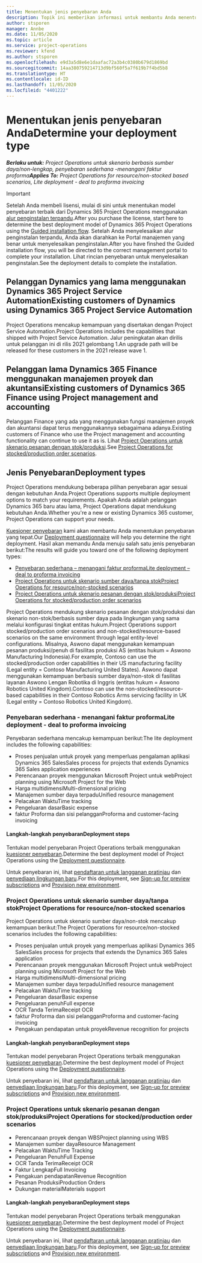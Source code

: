 ```yaml
---
title: Menentukan jenis penyebaran Anda
description: Topik ini memberikan informasi untuk membantu Anda menentukan jenis penyebaran Project operations yang benar untuk perusahaan Anda.
author: stsporen
manager: Annbe
ms.date: 11/05/2020
ms.topic: article
ms.service: project-operations
ms.reviewer: kfend
ms.author: stsporen
ms.openlocfilehash: e9d3a5d8e6e1daafac72a3b4c0380b679d1869bd
ms.sourcegitcommit: 14aa380759214713d9bf560f5a7f619b7f4bd5b8
ms.translationtype: HT
ms.contentlocale: id-ID
ms.lasthandoff: 11/05/2020
ms.locfileid: "4401222"
---
```

# <a name="determine-your-deployment-type"></a><span data-ttu-id="f6732-103">Menentukan jenis penyebaran Anda</span><span class="sxs-lookup"><span data-stu-id="f6732-103">Determine your deployment type</span></span>

<span data-ttu-id="f6732-104">_**Berlaku untuk:** Project Operations untuk skenario berbasis sumber daya/non-lengkap, penyebaran sederhana -menangani faktur proforma_</span><span class="sxs-lookup"><span data-stu-id="f6732-104">_**Applies To:** Project Operations for resource/non-stocked based scenarios, Lite deployment - deal to proforma invoicing_</span></span>

> [!IMPORTANT]
> <span data-ttu-id="f6732-105">Setelah Anda membeli lisensi, mulai di sini untuk menentukan model penyebaran terbaik dari Dynamics 365 Project Operations menggunakan [alur penginstalan terpandu](https://aka.ms/provisionprojectoperations).</span><span class="sxs-lookup"><span data-stu-id="f6732-105">After you purchase the license, start here to determine the best deployment model of Dynamics 365 Project Operations using the [Guided installation flow](https://aka.ms/provisionprojectoperations).</span></span>
> <span data-ttu-id="f6732-106">Setelah Anda menyelesaikan alur penginstalan terpandu, Anda akan diarahkan ke Portal manajemen yang benar untuk menyelesaikan penginstalan.</span><span class="sxs-lookup"><span data-stu-id="f6732-106">After you have finshed the Guided installation flow, you will be directed to the correct management portal to complete your installation.</span></span> <span data-ttu-id="f6732-107">Lihat rincian penyebaran untuk menyelesaikan penginstalan.</span><span class="sxs-lookup"><span data-stu-id="f6732-107">See the deployment details to complete the installation.</span></span>


## <a name="existing-customers-of-dynamics-using-dynamics-365-project-service-automation"></a><span data-ttu-id="f6732-108">Pelanggan Dynamics yang lama menggunakan Dynamics 365 Project Service Automation</span><span class="sxs-lookup"><span data-stu-id="f6732-108">Existing customers of Dynamics using Dynamics 365 Project Service Automation</span></span>
<span data-ttu-id="f6732-109">Project Operations mencakup kemampuan yang disertakan dengan Project Service Automation.</span><span class="sxs-lookup"><span data-stu-id="f6732-109">Project Operations includes the capabilities that shipped with Project Service Automation.</span></span> <span data-ttu-id="f6732-110">Jalur peningkatan akan dirilis untuk pelanggan ini di rilis 2021 gelombang 1.</span><span class="sxs-lookup"><span data-stu-id="f6732-110">An upgrade path will be released for these customers in the 2021 release wave 1.</span></span>

## <a name="existing-customers-of-dynamics-365-finance-using-project-management-and-accounting"></a><span data-ttu-id="f6732-111">Pelanggan lama Dynamics 365 Finance menggunakan manajemen proyek dan akuntansi</span><span class="sxs-lookup"><span data-stu-id="f6732-111">Existing customers of Dynamics 365 Finance using Project management and accounting</span></span> 

<span data-ttu-id="f6732-112">Pelanggan Finance yang ada yang menggunakan fungsi manajemen proyek dan akuntansi dapat terus menggunakannya sebagaimana adanya.</span><span class="sxs-lookup"><span data-stu-id="f6732-112">Existing customers of Finance who use the Project management and accounting functionality can continue to use it as is.</span></span> <span data-ttu-id="f6732-113">Lihat [Project Operations untuk skenario pesanan dengan stok/produksi](#pma).</span><span class="sxs-lookup"><span data-stu-id="f6732-113">See [Project Operations for stocked/production order scenarios](#pma).</span></span>


## <a name="deployment-types"></a><span data-ttu-id="f6732-114">Jenis Penyebaran</span><span class="sxs-lookup"><span data-stu-id="f6732-114">Deployment types</span></span>
<span data-ttu-id="f6732-115">Project Operations mendukung beberapa pilihan penyebaran agar sesuai dengan kebutuhan Anda.</span><span class="sxs-lookup"><span data-stu-id="f6732-115">Project Operations supports multiple deployment options to match your requirements.</span></span> <span data-ttu-id="f6732-116">Apakah Anda adalah pelanggan Dynamics 365 baru atau lama, Project Operations dapat mendukung kebutuhan Anda.</span><span class="sxs-lookup"><span data-stu-id="f6732-116">Whether you're a new or existing Dynamics 365 customer, Project Operations can support your needs.</span></span>

<span data-ttu-id="f6732-117">[Kuesioner penyebaran](https://aka.ms/provisionprojectoperations) kami akan membantu Anda menentukan penyebaran yang tepat.</span><span class="sxs-lookup"><span data-stu-id="f6732-117">Our [Deployment questionnaire](https://aka.ms/provisionprojectoperations) will help you determine the right deployment.</span></span> <span data-ttu-id="f6732-118">Hasil akan memandu Anda menuju salah satu jenis penyebaran berikut:</span><span class="sxs-lookup"><span data-stu-id="f6732-118">The results will guide you toward one of the following deployment types:</span></span>

- [<span data-ttu-id="f6732-119">Penyebaran sederhana – menangani faktur proforma</span><span class="sxs-lookup"><span data-stu-id="f6732-119">Lite deployment – deal to proforma invoicing</span></span>](#lite)
- [<span data-ttu-id="f6732-120">Project Operations untuk skenario sumber daya/tanpa stok</span><span class="sxs-lookup"><span data-stu-id="f6732-120">Project Operations for resource/non-stocked scenarios</span></span>](#integrated)
- [<span data-ttu-id="f6732-121">Project Operations untuk skenario pesanan dengan stok/produksi</span><span class="sxs-lookup"><span data-stu-id="f6732-121">Project Operations for stocked/production order scenarios</span></span>](#pma)

<span data-ttu-id="f6732-122">Project Operations mendukung skenario pesanan dengan stok/produksi dan skenario non-stok/berbasis sumber daya pada lingkungan yang sama melalui konfigurasi tingkat entitas hukum.</span><span class="sxs-lookup"><span data-stu-id="f6732-122">Project Operations support stocked/production order scenarios and non-stocked/resource-based scenarios on the same environment through legal entity-level configurations.</span></span> <span data-ttu-id="f6732-123">Misalnya, Aswono dapat menggunakan kemampuan pesanan produksi/penuh di fasilitas produksi AS (entitas hukum = Aswono Manufacturing Indonesia).</span><span class="sxs-lookup"><span data-stu-id="f6732-123">For example, Contoso can use the stocked/production order capabilities in their US manufacturing facility (Legal entity = Contoso Manufacturing United States).</span></span> <span data-ttu-id="f6732-124">Aswono dapat menggunakan kemampuan berbasis sumber daya/non-stok di fasilitas layanan Aswono Lengan Robotika di Inggris (entitas hukum = Aswono Robotics United Kingdom).</span><span class="sxs-lookup"><span data-stu-id="f6732-124">Contoso can use the non-stocked/resource-based capabilities in their Contoso Robotics Arms servicing facility in UK (Legal entity = Contoso Robotics United Kingdom).</span></span>

### <a name="lite-deployment---deal-to-proforma-invoicing"></a><a  name="lite"></a><span data-ttu-id="f6732-125">Penyebaran sederhana - menangani faktur proforma</span><span class="sxs-lookup"><span data-stu-id="f6732-125">Lite deployment - deal to proforma invoicing</span></span>

<span data-ttu-id="f6732-126">Penyebaran sederhana mencakup kemampuan berikut:</span><span class="sxs-lookup"><span data-stu-id="f6732-126">The lite deployment includes the following capabilities:</span></span>

- <span data-ttu-id="f6732-127">Proses penjualan untuk proyek yang memperluas pengalaman aplikasi Dynamics 365 Sales</span><span class="sxs-lookup"><span data-stu-id="f6732-127">Sales process for projects that extends Dynamics 365 Sales application experiences</span></span>
- <span data-ttu-id="f6732-128">Perencanaan proyek menggunakan Microsoft Project untuk web</span><span class="sxs-lookup"><span data-stu-id="f6732-128">Project planning using Microsoft Project for the Web</span></span>
- <span data-ttu-id="f6732-129">Harga multidimensi</span><span class="sxs-lookup"><span data-stu-id="f6732-129">Multi-dimensional pricing</span></span>
- <span data-ttu-id="f6732-130">Manajemen sumber daya terpadu</span><span class="sxs-lookup"><span data-stu-id="f6732-130">Unified resource management</span></span>
- <span data-ttu-id="f6732-131">Pelacakan Waktu</span><span class="sxs-lookup"><span data-stu-id="f6732-131">Time tracking</span></span>
- <span data-ttu-id="f6732-132">Pengeluaran dasar</span><span class="sxs-lookup"><span data-stu-id="f6732-132">Basic expense</span></span>
- <span data-ttu-id="f6732-133">faktur Proforma dan sisi pelanggan</span><span class="sxs-lookup"><span data-stu-id="f6732-133">Proforma and customer-facing invoicing</span></span> 

#### <a name="deployment-steps"></a><span data-ttu-id="f6732-134">Langkah-langkah penyebaran</span><span class="sxs-lookup"><span data-stu-id="f6732-134">Deployment steps</span></span>
<span data-ttu-id="f6732-135">Tentukan model penyebaran Project Operations terbaik menggunakan [kuesioner penyebaran](https://aka.ms/provisionprojectoperations).</span><span class="sxs-lookup"><span data-stu-id="f6732-135">Determine the best deployment model of Project Operations using the [Deployment questionnaire](https://aka.ms/provisionprojectoperations).</span></span>

<span data-ttu-id="f6732-136">Untuk penyebaran ini, lihat [pendaftaran untuk langganan pratinjau](lite-preview-subscription-sign-up.md) dan [penyediaan lingkungan baru](lite-deployment.md).</span><span class="sxs-lookup"><span data-stu-id="f6732-136">For this deployment, see [Sign-up for preview subscriptions](lite-preview-subscription-sign-up.md) and [Provision new environment](lite-deployment.md).</span></span> 


### <a name="project-operations-for-resourcenon-stocked-scenarios"></a><a name="integrated"></a><span data-ttu-id="f6732-137">Project Operations untuk skenario sumber daya/tanpa stok</span><span class="sxs-lookup"><span data-stu-id="f6732-137">Project Operations for resource/non-stocked scenarios</span></span>
<span data-ttu-id="f6732-138">Project Operations untuk skenario sumber daya/non-stok mencakup kemampuan berikut:</span><span class="sxs-lookup"><span data-stu-id="f6732-138">The Project Operations for resource/non-stocked scenarios includes the following capabilities:</span></span>
 
- <span data-ttu-id="f6732-139">Proses penjualan untuk proyek yang memperluas aplikasi Dynamics 365 Sales</span><span class="sxs-lookup"><span data-stu-id="f6732-139">Sales process for projects that extends the Dynamics 365 Sales application</span></span>
- <span data-ttu-id="f6732-140">Perencanaan proyek menggunakan Microsoft Project untuk web</span><span class="sxs-lookup"><span data-stu-id="f6732-140">Project planning using Microsoft Project for the Web</span></span>
- <span data-ttu-id="f6732-141">Harga multidimensi</span><span class="sxs-lookup"><span data-stu-id="f6732-141">Multi-dimensional pricing</span></span>
- <span data-ttu-id="f6732-142">Manajemen sumber daya terpadu</span><span class="sxs-lookup"><span data-stu-id="f6732-142">Unified resource management</span></span>
- <span data-ttu-id="f6732-143">Pelacakan Waktu</span><span class="sxs-lookup"><span data-stu-id="f6732-143">Time tracking</span></span>
- <span data-ttu-id="f6732-144">Pengeluaran dasar</span><span class="sxs-lookup"><span data-stu-id="f6732-144">Basic expense</span></span>
- <span data-ttu-id="f6732-145">Pengeluaran penuh</span><span class="sxs-lookup"><span data-stu-id="f6732-145">Full expense</span></span>
- <span data-ttu-id="f6732-146">OCR Tanda Terima</span><span class="sxs-lookup"><span data-stu-id="f6732-146">Receipt OCR</span></span>
- <span data-ttu-id="f6732-147">faktur Proforma dan sisi pelanggan</span><span class="sxs-lookup"><span data-stu-id="f6732-147">Proforma and customer-facing invoicing</span></span> 
- <span data-ttu-id="f6732-148">Pengakuan pendapatan untuk proyek</span><span class="sxs-lookup"><span data-stu-id="f6732-148">Revenue recognition for projects</span></span>

#### <a name="deployment-steps"></a><span data-ttu-id="f6732-149">Langkah-langkah penyebaran</span><span class="sxs-lookup"><span data-stu-id="f6732-149">Deployment steps</span></span>
<span data-ttu-id="f6732-150">Tentukan model penyebaran Project Operations terbaik menggunakan [kuesioner penyebaran](https://aka.ms/provisionprojectoperations).</span><span class="sxs-lookup"><span data-stu-id="f6732-150">Determine the best deployment model of Project Operations using the [Deployment questionnaire](https://aka.ms/provisionprojectoperations).</span></span>

<span data-ttu-id="f6732-151">Untuk penyebaran ini, lihat [pendaftaran untuk langganan pratinjau](resource-sign-up-preview-subscription.md) dan [penyediaan lingkungan baru](resource-provision-new-environment.md).</span><span class="sxs-lookup"><span data-stu-id="f6732-151">For this deployment, see [Sign-up for preview subscriptions](resource-sign-up-preview-subscription.md) and [Provision new environment](resource-provision-new-environment.md).</span></span> 


### <a name="project-operations-for-stockedproduction-order-scenarios"></a><a name="pma"></a><span data-ttu-id="f6732-152">Project Operations untuk skenario pesanan dengan stok/produksi</span><span class="sxs-lookup"><span data-stu-id="f6732-152">Project Operations for stocked/production order scenarios</span></span>

- <span data-ttu-id="f6732-153">Perencanaan proyek dengan WBS</span><span class="sxs-lookup"><span data-stu-id="f6732-153">Project planning using WBS</span></span>
- <span data-ttu-id="f6732-154">Manajemen sumber daya</span><span class="sxs-lookup"><span data-stu-id="f6732-154">Resource Management</span></span>
- <span data-ttu-id="f6732-155">Pelacakan Waktu</span><span class="sxs-lookup"><span data-stu-id="f6732-155">Time Tracking</span></span>
- <span data-ttu-id="f6732-156">Pengeluaran Penuh</span><span class="sxs-lookup"><span data-stu-id="f6732-156">Full Expense</span></span>
- <span data-ttu-id="f6732-157">OCR Tanda Terima</span><span class="sxs-lookup"><span data-stu-id="f6732-157">Receipt OCR</span></span>
- <span data-ttu-id="f6732-158">Faktur Lengkap</span><span class="sxs-lookup"><span data-stu-id="f6732-158">Full Invoicing</span></span>
- <span data-ttu-id="f6732-159">Pengakuan pendapatan</span><span class="sxs-lookup"><span data-stu-id="f6732-159">Revenue Recognition</span></span>
- <span data-ttu-id="f6732-160">Pesanan Produksi</span><span class="sxs-lookup"><span data-stu-id="f6732-160">Production Orders</span></span>
- <span data-ttu-id="f6732-161">Dukungan material</span><span class="sxs-lookup"><span data-stu-id="f6732-161">Materials support</span></span>

#### <a name="deployment-steps"></a><span data-ttu-id="f6732-162">Langkah-langkah penyebaran</span><span class="sxs-lookup"><span data-stu-id="f6732-162">Deployment steps</span></span>
<span data-ttu-id="f6732-163">Tentukan model penyebaran Project Operations terbaik menggunakan [kuesioner penyebaran](https://aka.ms/provisionprojectoperations).</span><span class="sxs-lookup"><span data-stu-id="f6732-163">Determine the best deployment model of Project Operations using the [Deployment questionnaire](https://aka.ms/provisionprojectoperations).</span></span>

<span data-ttu-id="f6732-164">Untuk penyebaran ini, lihat [pendaftaran untuk langganan pratinjau](https://docs.microsoft.com/dynamics365/fin-ops-core/dev-itpro/dev-tools/sign-up-preview-subscription?toc=/dynamics365/finance/toc.json) dan [penyediaan lingkungan baru](https://docs.microsoft.com/dynamics365/fin-ops-core/dev-itpro/deployment/deploy-demo-environment?toc=/dynamics365/finance/toc.json).</span><span class="sxs-lookup"><span data-stu-id="f6732-164">For this deployment, see [Sign-up for preview subscriptions](https://docs.microsoft.com/dynamics365/fin-ops-core/dev-itpro/dev-tools/sign-up-preview-subscription?toc=/dynamics365/finance/toc.json) and [Provision new environment](https://docs.microsoft.com/dynamics365/fin-ops-core/dev-itpro/deployment/deploy-demo-environment?toc=/dynamics365/finance/toc.json).</span></span> 

